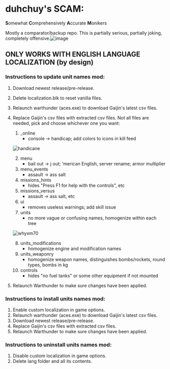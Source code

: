 # duhchuy's SCAM:

**S**omewhat
**C**omprehensively
**A**ccurate
**M**onikers

Mostly a comparator/backup repo. This is partially serious, partially joking, completely offensive.![image](https://github.com/user-attachments/assets/0ec6558f-8197-4a85-839b-12ed488806c8)


## ONLY WORKS WITH ENGLISH LANGUAGE LOCALIZATION (by design)

### Instructions to update unit names mod:

1. Download newest release/pre-release.
2. Delete localization.blk to reset vanilla files.
3. Relaunch warthunder (aces.exe) to download Gaijin's latest csv files.
4. Replace Gaijin's csv files with extracted csv files. Not all files are needed, pick and choose whichever one you want:
	1. _online
		- console -> handicap; add colors to icons in kill feed

  	![handicane](https://github.com/mikechuy/SCAM/assets/72666168/68269ce0-5d48-47ff-8e6c-04b1ae06fe60)
   	
   	2. menu
		- bail out -> j out; 'merican English, server rename; armor multiplier
	3. menu_events
		- assault -> ass salt
	4. missions_hints
		- hides "Press F1 for help with the controls", etc
	5. missions_versus
		- assault -> ass salt, etc
	6. ui
		- removes useless warnings; add skill issue
	7. units
		- no more vague or confusing names, homogenize within each tree

	![whyxm70](https://github.com/mikechuy/SCAM/assets/72666168/e53cd1f3-2d4b-4fbb-8fee-979e0f618d91)
	
 	8. units_modifications
		- homogenize engine and modification names
	9. units_weaponry
		- homogenize weapon names, distinguishes bombs/rockets, round types, bombs in kg
	10. controls
		- hides "no fuel tanks" or some other equipment if not mounted
5. Relaunch Warthunder to make sure changes have been applied.

### Instructions to install units names mod:

1. Enable custom localization in game options.
2. Relaunch warthunder (aces.exe) to download Gaijin's latest csv files.
3. Download newest release/pre-release.
4. Replace Gaijin's csv files with extracted csv files.
5. Relaunch Warthunder to make sure changes have been applied.

### Instructions to uninstall units names mod:

1. Disable custom localization in game options.
2. Delete lang folder and all its contents.
